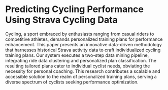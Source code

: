 # Predicting Cycling Performance Using Strava Cycling Data

Cycling, a sport embraced by enthusiasts ranging from casual riders to competitive athletes, demands personalized training plans for performance enhancement. This paper presents an innovative data-driven methodology that harnesses historical Strava activity data to craft individualized cycling training plans. Our system executes a two-step data mining pipeline, integrating ride data clustering and personalized plan classification. The resulting tailored plans cater to individual cyclist needs, obviating the necessity for personal coaching. This research contributes a scalable and accessible solution to the realm of personalized training plans, serving a diverse spectrum of cyclists seeking performance optimization.
